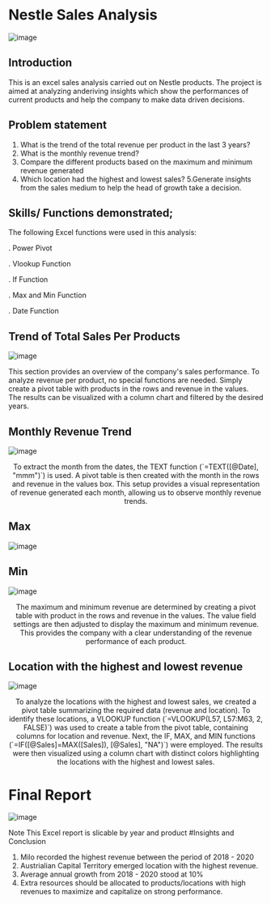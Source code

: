 # Nestle Sales Analysis



![image](https://github.com/PerfectAnny/Analysis-on-Nestle-Sales/assets/151845494/6a320976-73a6-46f1-b940-4da6449e6d69)



## Introduction

This is an excel sales analysis carried out on  Nestle products. The project is aimed at analyzing anderiving insights which show the performances of current products and help the company to make data driven decisions.


## Problem statement

1. What is the trend of the total revenue per product in the last 3 years?
2. What is the monthly revenue trend?
3. Compare the different products based on the maximum and minimum revenue generated
4. Which location had the highest and lowest sales? 5.Generate insights from the sales medium to help the head of growth take a decision.


## Skills/ Functions demonstrated;
   
 The following Excel functions were used in this analysis:

. Power Pivot

. Vlookup Function

. If Function

. Max and Min Function

. Date Function





## Trend of Total Sales Per Products

![image](https://github.com/PerfectAnny/Analysis-on-Nestle-Sales/assets/151845494/f38c04d2-ad78-456e-b06f-7118d08d60c6)



This section provides an overview of the company's sales performance. To analyze revenue per product, no special functions are needed. Simply create a pivot table with products in the rows and revenue in the values. The results can be visualized with a column chart and filtered by the desired years.


## Monthly Revenue Trend 
![image](https://github.com/PerfectAnny/Analysis-on-Nestle-Sales/assets/151845494/3025e7e7-944f-4840-8dcd-1e051f1ba76b)


<div style="text-align: center;">
  To extract the month from the dates, the TEXT function (`=TEXT([@Date], "mmm")`) is used. A pivot table is then created with the month in the rows and revenue in the values box. This setup provides a visual representation of revenue generated each month, allowing us to observe monthly revenue trends.
</div>

## Max                                                 
![image](https://github.com/PerfectAnny/Analysis-on-Nestle-Sales/assets/151845494/61181e8a-5183-4538-9518-5effcde5cdfa)
## Min
![image](https://github.com/PerfectAnny/Analysis-on-Nestle-Sales/assets/151845494/fcdf13a7-b130-4859-a896-2e877df7d38e)
<div style="text-align: center;">
  The maximum and minimum revenue are determined by creating a pivot table with product in the rows and revenue in the values. The value field settings are then adjusted to display the maximum and minimum revenue. This provides the company with a clear understanding of the revenue performance of each product.
</div>

## Location with the highest and lowest revenue
![image](https://github.com/PerfectAnny/Analysis-on-Nestle-Sales/assets/151845494/800ad070-ff06-466e-ba4e-95371e7df089)
<div style="text-align: center;">
  To analyze the locations with the highest and lowest sales, we created a pivot table summarizing the required data (revenue and location). To identify these locations, a VLOOKUP function (`=VLOOKUP(L57, L57:M63, 2, FALSE)`) was used to create a table from the pivot table, containing columns for location and revenue. Next, the IF, MAX, and MIN functions (`=IF([@Sales]=MAX([Sales]), [@Sales], "NA")`) were employed. The results were then visualized using a column chart with distinct colors highlighting the locations with the highest and lowest sales.
</div>


# Final Report

![image](https://github.com/PerfectAnny/Analysis-on-Nestle-Sales/assets/151845494/655bec6e-5a75-4d51-add5-fa99fa6b0681)


Note This Excel report is slicable by year and product
#Insights and Conclusion

1.  Milo recorded the highest revenue between the period of 2018 - 2020
2. Austrialian Capital Territory emerged location with the highest revenue.
3. Average annual growth from 2018 - 2020 stood at 10%
4. Extra resources should be allocated to products/locations with high revenues to maximize and capitalize on strong performance.








